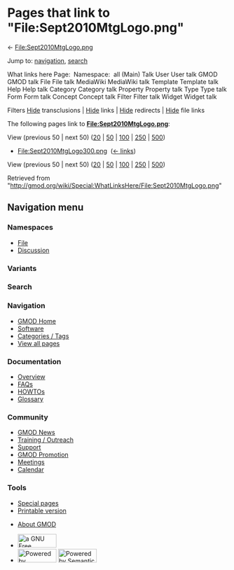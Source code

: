 <div id="mw-page-base" class="noprint">

</div>

<div id="mw-head-base" class="noprint">

</div>

<div id="content" class="mw-body" role="main">

<span id="top"></span>

<div id="mw-js-message" style="display:none;">

</div>



# <span dir="auto">Pages that link to "File:Sept2010MtgLogo.png"</span>

<div id="bodyContent">

<div id="contentSub">

←
[File:Sept2010MtgLogo.png](/wiki/File:Sept2010MtgLogo.png "File:Sept2010MtgLogo.png")

</div>

<div id="jump-to-nav" class="mw-jump">

Jump to: [navigation](#mw-navigation), [search](#p-search)

</div>

<div id="mw-content-text">

What links here Page:  Namespace:  all (Main) Talk User User talk GMOD
GMOD talk File File talk MediaWiki MediaWiki talk Template Template talk
Help Help talk Category Category talk Property Property talk Type Type
talk Form Form talk Concept Concept talk Filter Filter talk Widget
Widget talk

Filters
[Hide](/mediawiki/index.php?title=Special:WhatLinksHere/File:Sept2010MtgLogo.png&hidetrans=1 "Special:WhatLinksHere/File:Sept2010MtgLogo.png")
transclusions \|
[Hide](/mediawiki/index.php?title=Special:WhatLinksHere/File:Sept2010MtgLogo.png&hidelinks=1 "Special:WhatLinksHere/File:Sept2010MtgLogo.png")
links \|
[Hide](/mediawiki/index.php?title=Special:WhatLinksHere/File:Sept2010MtgLogo.png&hideredirs=1 "Special:WhatLinksHere/File:Sept2010MtgLogo.png")
redirects \|
[Hide](/mediawiki/index.php?title=Special:WhatLinksHere/File:Sept2010MtgLogo.png&hideimages=1 "Special:WhatLinksHere/File:Sept2010MtgLogo.png")
file links

The following pages link to
**[File:Sept2010MtgLogo.png](/wiki/File:Sept2010MtgLogo.png "File:Sept2010MtgLogo.png")**:

View (previous 50 \| next 50)
([20](/mediawiki/index.php?title=Special:WhatLinksHere/File:Sept2010MtgLogo.png&limit=20 "Special:WhatLinksHere/File:Sept2010MtgLogo.png")
\|
[50](/mediawiki/index.php?title=Special:WhatLinksHere/File:Sept2010MtgLogo.png&limit=50 "Special:WhatLinksHere/File:Sept2010MtgLogo.png")
\|
[100](/mediawiki/index.php?title=Special:WhatLinksHere/File:Sept2010MtgLogo.png&limit=100 "Special:WhatLinksHere/File:Sept2010MtgLogo.png")
\|
[250](/mediawiki/index.php?title=Special:WhatLinksHere/File:Sept2010MtgLogo.png&limit=250 "Special:WhatLinksHere/File:Sept2010MtgLogo.png")
\|
[500](/mediawiki/index.php?title=Special:WhatLinksHere/File:Sept2010MtgLogo.png&limit=500 "Special:WhatLinksHere/File:Sept2010MtgLogo.png"))

- [File:Sept2010MtgLogo300.png](/wiki/File:Sept2010MtgLogo300.png "File:Sept2010MtgLogo300.png")
  ‎ <span class="mw-whatlinkshere-tools">([←
  links](/mediawiki/index.php?title=Special:WhatLinksHere&target=File%3ASept2010MtgLogo300.png "Special:WhatLinksHere"))</span>

View (previous 50 \| next 50)
([20](/mediawiki/index.php?title=Special:WhatLinksHere/File:Sept2010MtgLogo.png&limit=20 "Special:WhatLinksHere/File:Sept2010MtgLogo.png")
\|
[50](/mediawiki/index.php?title=Special:WhatLinksHere/File:Sept2010MtgLogo.png&limit=50 "Special:WhatLinksHere/File:Sept2010MtgLogo.png")
\|
[100](/mediawiki/index.php?title=Special:WhatLinksHere/File:Sept2010MtgLogo.png&limit=100 "Special:WhatLinksHere/File:Sept2010MtgLogo.png")
\|
[250](/mediawiki/index.php?title=Special:WhatLinksHere/File:Sept2010MtgLogo.png&limit=250 "Special:WhatLinksHere/File:Sept2010MtgLogo.png")
\|
[500](/mediawiki/index.php?title=Special:WhatLinksHere/File:Sept2010MtgLogo.png&limit=500 "Special:WhatLinksHere/File:Sept2010MtgLogo.png"))

</div>

<div class="printfooter">

Retrieved from
"<http://gmod.org/wiki/Special:WhatLinksHere/File:Sept2010MtgLogo.png>"

</div>

<div id="catlinks" class="catlinks catlinks-allhidden">

</div>

<div class="visualClear">

</div>

</div>

</div>

<div id="mw-navigation">

## Navigation menu

<div id="mw-head">



<div id="left-navigation">

<div id="p-namespaces" class="vectorTabs" role="navigation"
aria-labelledby="p-namespaces-label">

### Namespaces

- <span id="ca-nstab-image"><a href="/wiki/File:Sept2010MtgLogo.png" accesskey="c"
  title="View the file page [c]">File</a></span>
- <span id="ca-talk"><a
  href="/mediawiki/index.php?title=File_talk:Sept2010MtgLogo.png&amp;action=edit&amp;redlink=1"
  accesskey="t"
  title="Discussion about the content page [t]">Discussion</a></span>

</div>

<div id="p-variants" class="vectorMenu emptyPortlet" role="navigation"
aria-labelledby="p-variants-label">

### 

### Variants[](#)

<div class="menu">

</div>

</div>

</div>

<div id="right-navigation">





</div>

<div id="p-search" role="search">

### Search

<div id="simpleSearch">

</div>

</div>

</div>

</div>

<div id="mw-panel">

<div id="p-logo" role="banner">

<a href="/wiki/Main_Page"
style="background-image: url(http://gmod.org/images/GMOD-cogs.png);"
title="Visit the main page"></a>

</div>

<div id="p-Navigation" class="portal" role="navigation"
aria-labelledby="p-Navigation-label">

### Navigation

<div class="body">

- <span id="n-GMOD-Home">[GMOD Home](/wiki/Main_Page)</span>
- <span id="n-Software">[Software](/wiki/GMOD_Components)</span>
- <span id="n-Categories-.2F-Tags">[Categories /
  Tags](/wiki/Categories)</span>
- <span id="n-View-all-pages">[View all
  pages](/wiki/Special:AllPages)</span>

</div>

</div>

<div id="p-Documentation" class="portal" role="navigation"
aria-labelledby="p-Documentation-label">

### Documentation

<div class="body">

- <span id="n-Overview">[Overview](/wiki/Overview)</span>
- <span id="n-FAQs">[FAQs](/wiki/Category:FAQ)</span>
- <span id="n-HOWTOs">[HOWTOs](/wiki/Category:HOWTO)</span>
- <span id="n-Glossary">[Glossary](/wiki/Glossary)</span>

</div>

</div>

<div id="p-Community" class="portal" role="navigation"
aria-labelledby="p-Community-label">

### Community

<div class="body">

- <span id="n-GMOD-News">[GMOD News](/wiki/GMOD_News)</span>
- <span id="n-Training-.2F-Outreach">[Training /
  Outreach](/wiki/Training_and_Outreach)</span>
- <span id="n-Support">[Support](/wiki/Support)</span>
- <span id="n-GMOD-Promotion">[GMOD
  Promotion](/wiki/GMOD_Promotion)</span>
- <span id="n-Meetings">[Meetings](/wiki/Meetings)</span>
- <span id="n-Calendar">[Calendar](/wiki/Calendar)</span>

</div>

</div>

<div id="p-tb" class="portal" role="navigation"
aria-labelledby="p-tb-label">

### Tools

<div class="body">

- <span id="t-specialpages"><a href="/wiki/Special:SpecialPages" accesskey="q"
  title="A list of all special pages [q]">Special pages</a></span>
- <span id="t-print"><a
  href="/mediawiki/index.php?title=Special:WhatLinksHere/File:Sept2010MtgLogo.png&amp;printable=yes"
  rel="alternate" accesskey="p"
  title="Printable version of this page [p]">Printable version</a></span>

</div>

</div>

</div>

</div>

<div id="footer" role="contentinfo">

- <span id="footer-places-about">[About
  GMOD](/wiki/GMOD:About "GMOD:About")</span>

<!-- -->

- <span id="footer-copyrightico">[<img src="http://www.gnu.org/graphics/gfdl-logo-small.png" width="88"
  height="31" alt="a GNU Free Documentation License" />](http://www.gnu.org/licenses/fdl-1.3.html)</span>
- <span id="footer-poweredbyico">[<img src="/mediawiki/skins/common/images/poweredby_mediawiki_88x31.png"
  width="88" height="31" alt="Powered by MediaWiki" />](//www.mediawiki.org/)
  [<img
  src="/mediawiki/extensions/SemanticMediaWiki/includes/../resources/images/smw_button.png"
  width="88" height="31" alt="Powered by Semantic MediaWiki" />](https://www.semantic-mediawiki.org/wiki/Semantic_MediaWiki)</span>

<div style="clear:both">

</div>

</div>
